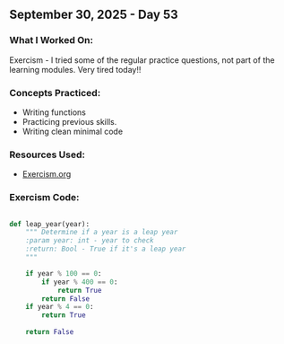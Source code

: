 ## September 30, 2025 - Day 53

### What I Worked On:  
Exercism - I tried some of the regular practice questions, not part of the learning modules. Very tired today!!  

### Concepts Practiced:  
- Writing functions
- Practicing previous skills. 
- Writing clean minimal code
         
### Resources Used:  
- [Exercism.org](https://exercism.org/tracks/python/exercises)

    
### Exercism Code: 
```python

def leap_year(year):
    """ Determine if a year is a leap year 
    :param year: int - year to check 
    :return: Bool - True if it's a leap year 
    """

    if year % 100 == 0:
        if year % 400 == 0:
            return True
        return False
    if year % 4 == 0:
        return True 
        
    return False 
   

```
